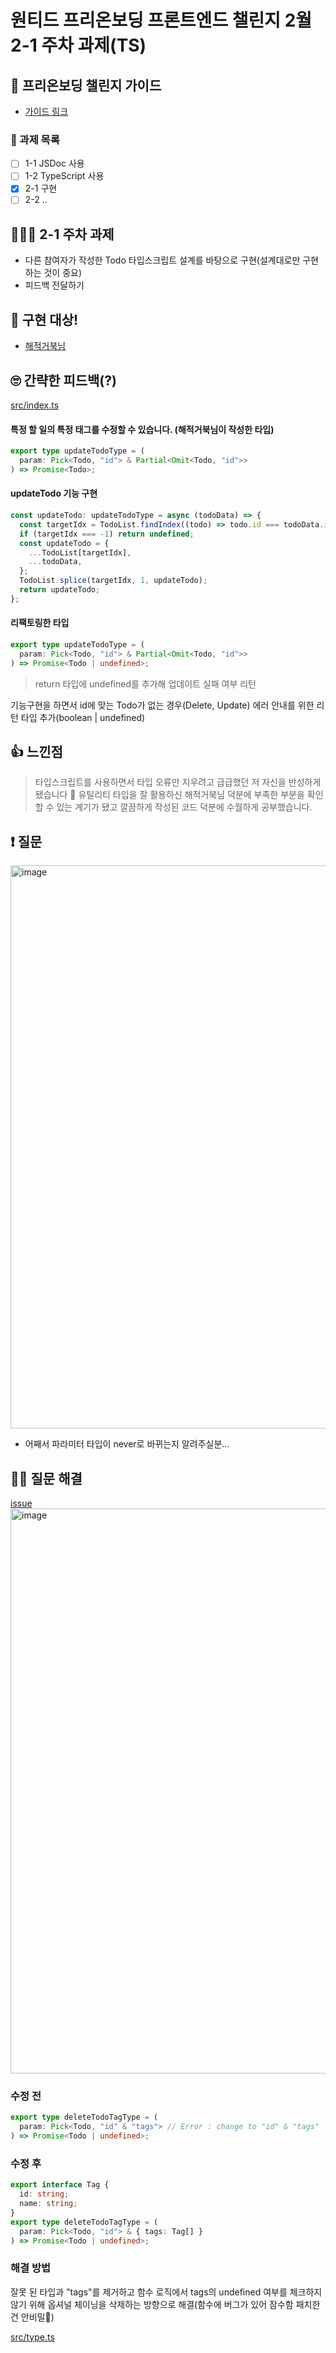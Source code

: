 # 원티드 프리온보딩 프론트엔드 챌린지 2월 2-1 주차 과제(TS)

## 📕 프리온보딩 챌린지 가이드

- [가이드 링크](https://gist.github.com/pocojang/3c3d4470a3d2a978b5ebfb3f613e40fa)

### 📖 과제 목록

- [ ] 1-1 JSDoc 사용
- [ ] 1-2 TypeScript 사용
- [x] 2-1 구현
- [ ] 2-2 ..

## 🤾🏻‍♂️ 2-1 주차 과제

- 다른 참여자가 작성한 Todo 타입스크립트 설계를 바탕으로 구현(설계대로만 구현하는 것이 중요)
- 피드백 전달하기

## 🎯 구현 대상!

- [해적거북님](https://github.com/wogha95/wanted-pre-onboarding-challenge-fe-2/blob/2nd-requirements/src/index.ts)

## 🙄 간략한 피드백(?)

[src/index.ts](https://github.com/macjjuni/wanted-pre-onboarding-challenge-fe-ts/blob/week/2-1/src/index.ts#L40)

#### 특정 할 일의 특정 태그를 수정할 수 있습니다. (해적거북님이 작성한 타입)

```typescript
export type updateTodoType = (
  param: Pick<Todo, "id"> & Partial<Omit<Todo, "id">>
) => Promise<Todo>;
```

#### updateTodo 기능 구현

```typescript
const updateTodo: updateTodoType = async (todoData) => {
  const targetIdx = TodoList.findIndex((todo) => todo.id === todoData.id);
  if (targetIdx === -1) return undefined;
  const updateTodo = {
    ...TodoList[targetIdx],
    ...todoData,
  };
  TodoList.splice(targetIdx, 1, updateTodo);
  return updateTodo;
};
```

#### 리팩토링한 타입

```typescript
export type updateTodoType = (
  param: Pick<Todo, "id"> & Partial<Omit<Todo, "id">>
) => Promise<Todo | undefined>;
```

> return 타입에 undefined를 추가해 업데이트 실패 여부 리턴

기능구현을 하면서 id에 맞는 Todo가 없는 경우(Delete, Update) 에러 안내를 위한 리턴 타입 추가(boolean | undefined)

## 👍 느낀점

> 타입스크립트를 사용하면서 타입 오류만 지우려고 급급했던 저 자신을 반성하게 됐습니다 🥲 유틸리티 타입을 잘 활용하신 해적거북님 덕분에 부족한 부분을 확인할 수 있는 계기가 됐고 깔끔하게 작성된 코드 덕분에 수월하게 공부했습니다.

## ❗️ 질문

<img width="901" alt="image" src="https://user-images.githubusercontent.com/38034518/218653507-f14cb85d-35a4-4382-81f5-18d155305a34.png">

<br/>

- 어째서 파라미터 타입이 never로 바뀌는지 알려주실분...

## 🙇‍♂️ 질문 해결
[issue](https://github.com/macjjuni/wanted-pre-onboarding-challenge-fe-ts/issues/1)
<img width="904" alt="image" src="https://user-images.githubusercontent.com/38034518/218684051-ade39817-437d-407a-a290-f7d0622ccdab.png">

### 수정 전

```typescript
export type deleteTodoTagType = (
  param: Pick<Todo, "id" & "tags"> // Error : change to "id" & "tags" 
) => Promise<Todo | undefined>;
```
### 수정 후

```typescript
export interface Tag {
  id: string;
  name: string;
}
export type deleteTodoTagType = (
  param: Pick<Todo, "id"> & { tags: Tag[] }
) => Promise<Todo | undefined>;
```

### 해결 방법

잘못 된 타입과 "tags"를 제거하고 함수 로직에서 tags의 undefined 여부를 체크하지 않기 위해 옵셔널 체이닝을 삭제하는 방향으로 해결(함수에 버그가 있어 잠수함 패치한건 안비밀🥸)

[src/type.ts](https://github.com/macjjuni/wanted-pre-onboarding-challenge-fe-ts/blob/week/2-1/src/type.ts#L60)
